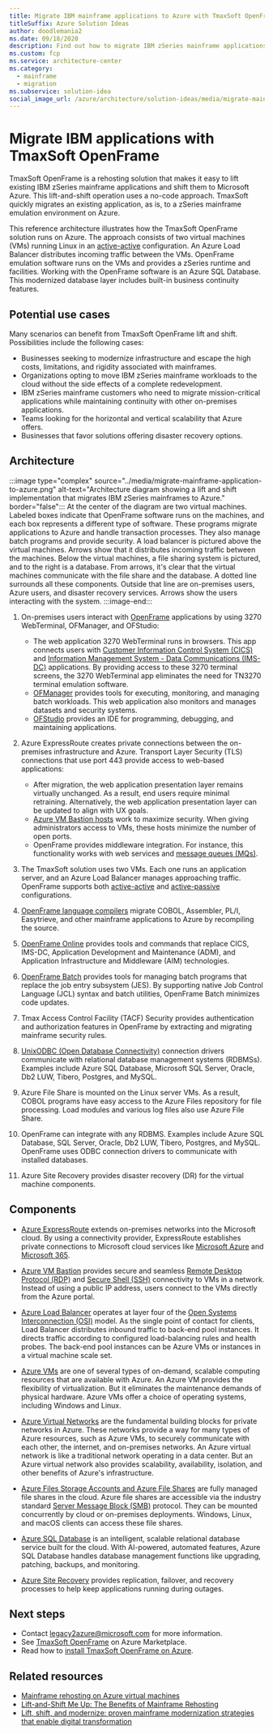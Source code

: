 ```yaml
---
title: Migrate IBM mainframe applications to Azure with TmaxSoft OpenFrame
titleSuffix: Azure Solution Ideas
author: doodlemania2
ms.date: 09/18/2020
description: Find out how to migrate IBM zSeries mainframe applications to Azure. Learn how to use TmaxSoft OpenFrame for this task. Understand the lift and shift approach.
ms.custom: fcp
ms.service: architecture-center
ms.category:
  - mainframe
  - migration
ms.subservice: solution-idea
social_image_url: /azure/architecture/solution-ideas/media/migrate-mainframe-application-to-azure.png
---
```


# Migrate IBM applications with TmaxSoft OpenFrame

TmaxSoft OpenFrame is a rehosting solution that makes it easy to lift existing IBM zSeries mainframe applications and shift them to Microsoft Azure. This lift-and-shift operation uses a no-code approach. TmaxSoft quickly migrates an existing application, as is, to a zSeries mainframe emulation environment on Azure.

This reference architecture illustrates how the TmaxSoft OpenFrame solution runs on Azure. The approach consists of two virtual machines (VMs) running Linux in an [active-active][Active-active definition] configuration. An Azure Load Balancer distributes incoming traffic between the VMs. OpenFrame emulation software runs on the VMs and provides a zSeries runtime and facilities. Working with the OpenFrame software is an Azure SQL Database. This modernized database layer includes built-in business continuity features.

## Potential use cases

Many scenarios can benefit from TmaxSoft OpenFrame lift and shift. Possibilities include the following cases:

- Businesses seeking to modernize infrastructure and escape the high costs, limitations, and rigidity associated with mainframes.
- Organizations opting to move IBM zSeries mainframe workloads to the cloud without the side effects of a complete redevelopment.
- IBM zSeries mainframe customers who need to migrate mission-critical applications while maintaining continuity with other on-premises applications.
- Teams looking for the horizontal and vertical scalability that Azure offers.
- Businesses that favor solutions offering disaster recovery options.

## Architecture

:::image type="complex" source="../media/migrate-mainframe-application-to-azure.png" alt-text="Architecture diagram showing a lift and shift implementation that migrates IBM zSeries mainframes to Azure." border="false":::
   At the center of the diagram are two virtual machines. Labeled boxes indicate that OpenFrame software runs on the machines, and each box represents a different type of software. These programs migrate applications to Azure and handle transaction processes. They also manage batch programs and provide security. A load balancer is pictured above the virtual machines. Arrows show that it distributes incoming traffic between the machines. Below the virtual machines, a file sharing system is pictured, and to the right is a database. From arrows, it's clear that the virtual machines communicate with the file share and the database. A dotted line surrounds all these components. Outside that line are on-premises users, Azure users, and disaster recovery services. Arrows show the users interacting with the system.
:::image-end:::

1. On-premises users interact with [OpenFrame][Information about TmaxSoft OpenFrame on the Microsoft commercial marketplace] applications by using 3270 WebTerminal, OFManager, and OFStudio:

   - The web application 3270 WebTerminal runs in browsers. This app connects users with [Customer Information Control System (CICS)][CICS] and [Information Management System - Data Communications (IMS-DC)][IMS-DC] applications. By providing access to these 3270 terminal screens, the 3270 WebTerminal app eliminates the need for TN3270 terminal emulation software.
   - [OFManager][Lift and shift] provides tools for executing, monitoring, and managing batch workloads. This web application also monitors and manages datasets and security systems.
   - [OFStudio][Lift and shift] provides an IDE for programming, debugging, and maintaining applications.

1. Azure ExpressRoute creates private connections between the on-premises infrastructure and Azure. Transport Layer Security (TLS) connections that use port 443 provide access to web-based applications:
   - After migration, the web application presentation layer remains virtually unchanged. As a result, end users require minimal retraining. Alternatively, the web application presentation layer can be updated to align with UX goals.
   - [Azure VM Bastion hosts][What is Azure Bastion] work to maximize security. When giving administrators access to VMs, these hosts minimize the number of open ports.
   - OpenFrame provides middleware integration. For instance, this functionality works with web services and [message queues (MQs)][Message queues].

1. The TmaxSoft solution uses two VMs. Each one runs an application server, and an Azure Load Balancer manages approaching traffic. OpenFrame supports both [active-active][Active-active definition] and [active-passive][Active-passive definition] configurations.
1. [OpenFrame language compilers][Tmax OpenFrame documentation] migrate COBOL, Assembler, PL/I, Easytrieve, and other mainframe applications to Azure by recompiling the source.
1. [OpenFrame Online][Tmax OpenFrame documentation] provides tools and commands that replace CICS, IMS-DC, Application Development and Maintenance (ADM), and Application Infrastructure and Middleware (AIM) technologies.
1. [OpenFrame Batch][Tmax OpenFrame documentation] provides tools for managing batch programs that replace the job entry subsystem (JES). By supporting native Job Control Language (JCL) syntax and batch utilities, OpenFrame Batch minimizes code updates.
1. Tmax Access Control Facility (TACF) Security provides authentication and authorization features in OpenFrame by extracting and migrating mainframe security rules.
1. [UnixODBC (Open Database Connectivity)][UnixODBC] connection drivers communicate with relational database management systems (RDBMSs). Examples include Azure SQL Database, Microsoft SQL Server, Oracle, Db2 LUW, Tibero, Postgres, and MySQL.
1. Azure File Share is mounted on the Linux server VMs. As a result, COBOL programs have easy access to the Azure Files repository for file processing. Load modules and various log files also use Azure File Share.
1. OpenFrame can integrate with any RDBMS. Examples include Azure SQL Database, SQL Server, Oracle, Db2 LUW, Tibero, Postgres, and MySQL. OpenFrame uses ODBC connection drivers to communicate with installed databases.
1. Azure Site Recovery provides disaster recovery (DR) for the virtual machine components.

## Components

- [Azure ExpressRoute][Azure ExpressRoute] extends on-premises networks into the Microsoft cloud. By using a connectivity provider, ExpressRoute establishes private connections to Microsoft cloud services like [Microsoft Azure][What is Azure] and [Microsoft 365][What is Microsoft 365].

- [Azure VM Bastion][What is Azure Bastion] provides secure and seamless [Remote Desktop Protocol (RDP)][RDP] and [Secure Shell (SSH)][SSH] connectivity to VMs in a network. Instead of using a public IP address, users connect to the VMs directly from the Azure portal.

- [Azure Load Balancer][Azure Load Balancer] operates at layer four of the [Open Systems Interconnection (OSI)][OSI model] model. As the single point of contact for clients, Load Balancer distributes inbound traffic to back-end pool instances. It directs traffic according to configured load-balancing rules and health probes. The back-end pool instances can be Azure VMs or instances in a virtual machine scale set.

- [Azure VMs][Azure Virtual Machines] are one of several types of on-demand, scalable computing resources that are available with Azure. An Azure VM provides the flexibility of virtualization. But it eliminates the maintenance demands of physical hardware. Azure VMs offer a choice of operating systems, including Windows and Linux.

- [Azure Virtual Networks][Azure Virtual Networks] are the fundamental building blocks for private networks in Azure. These networks provide a way for many types of Azure resources, such as Azure VMs, to securely communicate with each other, the internet, and on-premises networks. An Azure virtual network is like a traditional network operating in a data center. But an Azure virtual network also provides scalability, availability, isolation, and other benefits of Azure's infrastructure.

- [Azure Files Storage Accounts and Azure File Shares][Azure Files] are fully managed file shares in the cloud. Azure file shares are accessible via the industry standard [Server Message Block (SMB)][SMB protocol] protocol. They can be mounted concurrently by cloud or on-premises deployments. Windows, Linux, and macOS clients can access these file shares.

- [Azure SQL Database][Azure SQL Database] is an intelligent, scalable relational database service built for the cloud. With AI-powered, automated features, Azure SQL Database handles database management functions like upgrading, patching, backups, and monitoring.

- [Azure Site Recovery][Azure Site Recovery] provides replication, failover, and recovery processes to help keep applications running during outages.

## Next steps

- Contact [legacy2azure@microsoft.com][Email address for information on migrating legacy systems to Azure] for more information.
- See [TmaxSoft OpenFrame][Information about TmaxSoft OpenFrame on the Microsoft commercial marketplace] on Azure Marketplace.
- Read how to [install TmaxSoft OpenFrame on Azure][Install TmaxSoft OpenFrame on Azure article].

## Related resources
- [Mainframe rehosting on Azure virtual machines][Mainframe rehosting on Azure virtual machines]
- [Lift-and-Shift Me Up: The Benefits of Mainframe Rehosting][Lift-and-Shift Me Up: The Benefits of Mainframe Rehosting]
- [Lift, shift, and modernize: proven mainframe modernization strategies that enable digital transformation][Lift and shift]

[Active-active definition]: https://www.webopedia.com/TERM/A/active_active.html
[Active-passive definition]: https://www.jscape.com/blog/active-active-vs-active-passive-high-availability-cluster
[Azure ExpressRoute]: https://docs.microsoft.com/azure/expressroute/expressroute-introduction
[Azure Load Balancer]: https://docs.microsoft.com/azure/load-balancer/load-balancer-overview
[Azure Files]: https://docs.microsoft.com/azure/storage/files/storage-files-introduction
[Azure Site Recovery]: https://azure.microsoft.com/services/site-recovery/
[Azure SQL Database]: https://azure.microsoft.com/services/sql-database/
[Azure Virtual Machines]: https://azure.microsoft.com/services/virtual-machines/
[Azure Virtual Networks]: https://docs.microsoft.com/azure/virtual-network/virtual-networks-overview
[CICS]: https://www.ibm.com/support/knowledgecenter/zosbasics/com.ibm.zos.zmidtrmg/zmiddle_13.htm
[Email address for information on migrating legacy systems to Azure]: mailto:legacy2azure@microsoft.com
[IMS-DC]: https://www.sawaal.com/mainframe-interview-questions/what-is-ims-db-dc_9366
[Information about TmaxSoft OpenFrame on the Microsoft commercial marketplace]: https://azuremarketplace.microsoft.com/marketplace/apps/tmaxsoft.openframe?tab=Overview
[Install TmaxSoft OpenFrame on Azure article]: https://docs.microsoft.com/azure/virtual-machines/workloads/mainframe-rehosting/tmaxsoft/install-openframe-azure
[Lift-and-Shift Me Up: The Benefits of Mainframe Rehosting]: https://www.tmaxsoft.com/lift-and-shift-me-up-the-benefits-of-mainframe-rehosting/
[Lift and shift]: https://www.tmaxsoft.com/wp-content/uploads/TmaSof_eBook_OpenFrame.pdf
[Mainframe rehosting on Azure virtual machines]: https://docs.microsoft.com/azure/virtual-machines/workloads/mainframe-rehosting/overview
[Message queues]: https://www.ibm.com/cloud/learn/message-queues
[OSI model]: https://www.networkworld.com/article/3239677/the-osi-model-explained-how-to-understand-and-remember-the-7-layer-network-model.html
[RDP]: https://docs.microsoft.com/troubleshoot/windows-server/remote/understanding-remote-desktop-protocol
[SSH]: https://www.ssh.com/ssh/
[SMB protocol]: https://docs.microsoft.com/openspecs/windows_protocols/ms-smb/f210069c-7086-4dc2-885e-861d837df688
[Tmax OpenFrame documentation]: https://query.prod.cms.rt.microsoft.com/cms/api/am/binary/RE36tt6
[UnixODBC]: https://en.wikipedia.org/wiki/UnixODBC
[What is Azure]: https://azure.microsoft.com/overview/what-is-azure/
[What is Azure Bastion]: https://docs.microsoft.com/azure/bastion/bastion-overview
[What is Microsoft 365]: https://www.microsoft.com/microsoft-365/what-is-microsoft-365?rtc=1
